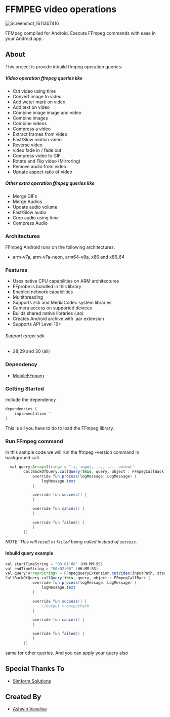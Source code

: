 # FFMPEG video operations

![Screenshot_1611307416](https://user-images.githubusercontent.com/16113993/105489978-1c28e480-5cda-11eb-9b68-e6f2f5399868.png)

FFMpeg compiled for Android.
Execute FFmpeg commands with ease in your Android app.

## About
This project is provide inbuild ffmpeg operation queries:
##### Video operation ffmpeg queries like
- Cut video using time
- Convert image to video
- Add water mark on video
- Add text on video
- Combine image image and video
- Combine images
- Combine videos
- Compress a video
- Extract frames from video
- Fast/Slow motion video
- Reverse video
- video fade in / fade out
- Compress video to GIF
- Rotate and Flip video (Mirroring)
- Remove audio from video
- Update aspect ratio of video
##### Other extra operation ffmpeg queries like
- Merge GIFs
- Merge Audios
- Update audio volume
- Fast/Slow audio
- Crop audio using time
- Compress Audio

### Architectures
FFmpeg Android runs on the following architectures:
- arm-v7a, arm-v7a-neon, arm64-v8a, x86 and x86_64

### Features
- Uses native CPU capabilities on ARM architectures
- FFprobe is bundled in this library
- Enabled network capabilities
- Multithreading
- Supports zlib and MediaCodec system libraries
- Camera access on supported devices
- Builds shared native libraries (.so)
- Creates Android archive with .aar extension
- Supports API Level 16+
###### Support target sdk
- 28,29 and 30 (all)

### Dependency
- [MobileFFmpeg](https://github.com/tanersener/mobile-ffmpeg)

### Getting Started
Include the dependency
```gradle
dependencies {
    implementation ''
}
```

This is all you have to do to load the FFmpeg library.

### Run FFmpeg command
In this sample code we will run the ffmpeg -version command in background call.
```java
  val query:Array<String> = "-i, input,....,...., outout"
        CallBackOfQuery.callQuery(this, query, object : FFmpegCallBack {
            override fun process(logMessage: LogMessage) {
                logMessage.text
            }

            override fun success() {
            }

            override fun cancel() {
            }

            override fun failed() {
            }
        })
```

_NOTE: This will result in `failed` being called instead of `success`._

#### Inbuild query example
```java
val startTimeString = "00:01:00" (HH:MM:SS)
val endTimeString = "00:02:00" (HH:MM:SS)
val query:Array<String> = FFmpegQueryExtension.cutVideo(inputPath, startTimeString, endTimeString, outputPath)
CallBackOfQuery.callQuery(this, query, object : FFmpegCallBack {
            override fun process(logMessage: LogMessage) {
                logMessage.text
            }

            override fun success() {
                //Output = outputPath
            }

            override fun cancel() {
            }

            override fun failed() {
            }
        })
```
same for other queries.
And you can apply your query also

## Special Thanks To
- [Simform Solutions](https://www.simform.com/)

## Created By
- [Ashwin Vavaliya](https://github.com/Nirashu)
